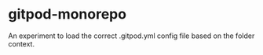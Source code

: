 # gitpod-monorepo
An experiment to load the correct .gitpod.yml config file based on the folder context.
